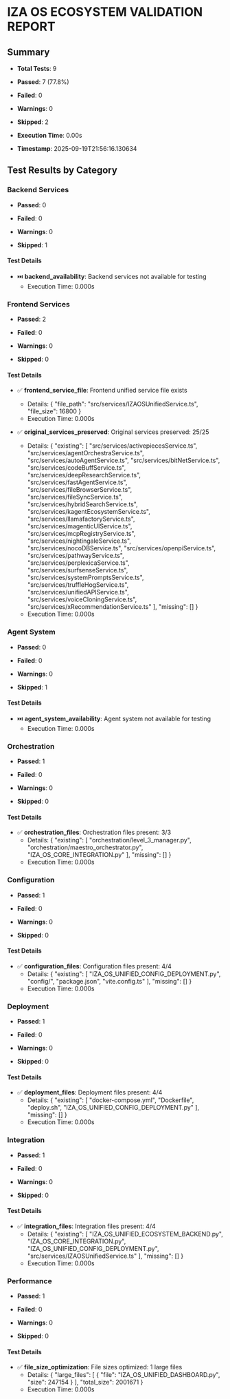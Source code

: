 
# IZA OS ECOSYSTEM VALIDATION REPORT


## Summary


- **Total Tests**: 9

- **Passed**: 7 (77.8%)

- **Failed**: 0

- **Warnings**: 0

- **Skipped**: 2

- **Execution Time**: 0.00s

- **Timestamp**: 2025-09-19T21:56:16.130634

## Test Results by Category


### Backend Services


- **Passed**: 0

- **Failed**: 0

- **Warnings**: 0

- **Skipped**: 1

#### Test Details


- ⏭️ **backend_availability**: Backend services not available for testing
  - Execution Time: 0.000s

### Frontend Services


- **Passed**: 2

- **Failed**: 0

- **Warnings**: 0

- **Skipped**: 0

#### Test Details


- ✅ **frontend_service_file**: Frontend unified service file exists
  - Details: {
  "file_path": "src/services/IZAOSUnifiedService.ts",
  "file_size": 16800
}
  - Execution Time: 0.000s

- ✅ **original_services_preserved**: Original services preserved: 25/25
  - Details: {
  "existing": [
    "src/services/activepiecesService.ts",
    "src/services/agentOrchestraService.ts",
    "src/services/autoAgentService.ts",
    "src/services/bitNetService.ts",
    "src/services/codeBuffService.ts",
    "src/services/deepResearchService.ts",
    "src/services/fastAgentService.ts",
    "src/services/fileBrowserService.ts",
    "src/services/fileSyncService.ts",
    "src/services/hybridSearchService.ts",
    "src/services/kagentEcosystemService.ts",
    "src/services/llamafactoryService.ts",
    "src/services/magenticUIService.ts",
    "src/services/mcpRegistryService.ts",
    "src/services/nightingaleService.ts",
    "src/services/nocoDBService.ts",
    "src/services/openpiService.ts",
    "src/services/pathwayService.ts",
    "src/services/perplexicaService.ts",
    "src/services/surfsenseService.ts",
    "src/services/systemPromptsService.ts",
    "src/services/truffleHogService.ts",
    "src/services/unifiedAPIService.ts",
    "src/services/voiceCloningService.ts",
    "src/services/xRecommendationService.ts"
  ],
  "missing": []
}
  - Execution Time: 0.000s

### Agent System


- **Passed**: 0

- **Failed**: 0

- **Warnings**: 0

- **Skipped**: 1

#### Test Details


- ⏭️ **agent_system_availability**: Agent system not available for testing
  - Execution Time: 0.000s

### Orchestration


- **Passed**: 1

- **Failed**: 0

- **Warnings**: 0

- **Skipped**: 0

#### Test Details


- ✅ **orchestration_files**: Orchestration files present: 3/3
  - Details: {
  "existing": [
    "orchestration/level_3_manager.py",
    "orchestration/maestro_orchestrator.py",
    "IZA_OS_CORE_INTEGRATION.py"
  ],
  "missing": []
}
  - Execution Time: 0.000s

### Configuration


- **Passed**: 1

- **Failed**: 0

- **Warnings**: 0

- **Skipped**: 0

#### Test Details


- ✅ **configuration_files**: Configuration files present: 4/4
  - Details: {
  "existing": [
    "IZA_OS_UNIFIED_CONFIG_DEPLOYMENT.py",
    "config/",
    "package.json",
    "vite.config.ts"
  ],
  "missing": []
}
  - Execution Time: 0.000s

### Deployment


- **Passed**: 1

- **Failed**: 0

- **Warnings**: 0

- **Skipped**: 0

#### Test Details


- ✅ **deployment_files**: Deployment files present: 4/4
  - Details: {
  "existing": [
    "docker-compose.yml",
    "Dockerfile",
    "deploy.sh",
    "IZA_OS_UNIFIED_CONFIG_DEPLOYMENT.py"
  ],
  "missing": []
}
  - Execution Time: 0.000s

### Integration


- **Passed**: 1

- **Failed**: 0

- **Warnings**: 0

- **Skipped**: 0

#### Test Details


- ✅ **integration_files**: Integration files present: 4/4
  - Details: {
  "existing": [
    "IZA_OS_UNIFIED_ECOSYSTEM_BACKEND.py",
    "IZA_OS_CORE_INTEGRATION.py",
    "IZA_OS_UNIFIED_CONFIG_DEPLOYMENT.py",
    "src/services/IZAOSUnifiedService.ts"
  ],
  "missing": []
}
  - Execution Time: 0.000s

### Performance


- **Passed**: 1

- **Failed**: 0

- **Warnings**: 0

- **Skipped**: 0

#### Test Details


- ✅ **file_size_optimization**: File sizes optimized: 1 large files
  - Details: {
  "large_files": [
    {
      "file": "IZA_OS_UNIFIED_DASHBOARD.py",
      "size": 247154
    }
  ],
  "total_size": 2001671
}
  - Execution Time: 0.000s
